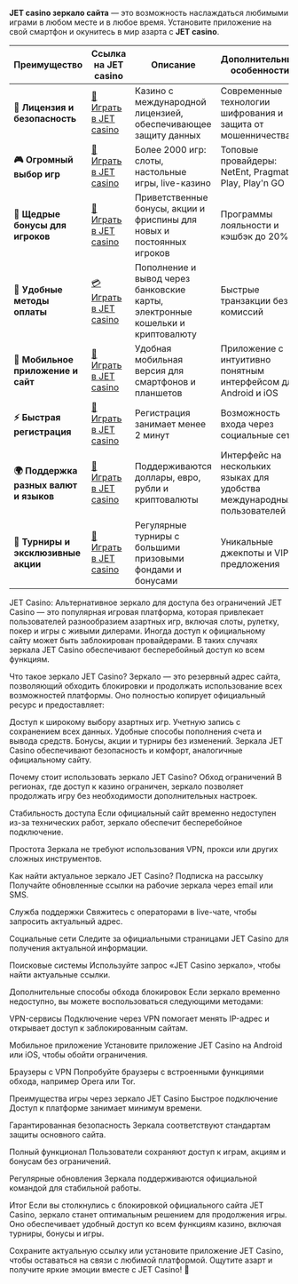 **JET casino зеркало сайта** — это возможность наслаждаться любимыми играми в любом месте и в любое время. Установите приложение на свой смартфон и окунитесь в мир азарта с **JET casino**.

| **Преимущество**                      | **Ссылка на JET casino**                    | **Описание**                                       | **Дополнительные особенности**                     |
|----------------------------------------|--------------------------------------------|--------------------------------------------------|--------------------------------------------------|
| **🎰 Лицензия и безопасность**         | [💎 Играть в JET casino](https://jetb-intsemed2.com/c89e189da) | Казино с международной лицензией, обеспечивающее защиту данных | Современные технологии шифрования и защита от мошенничества |
| **🎮 Огромный выбор игр**              | [🎉 Играть в JET casino](https://jetb-intsemed2.com/c89e189da) | Более 2000 игр: слоты, настольные игры, live-казино | Топовые провайдеры: NetEnt, Pragmatic Play, Play'n GO |
| **🎁 Щедрые бонусы для игроков**       | [🎯 Играть в JET casino](https://jetb-intsemed2.com/c89e189da) | Приветственные бонусы, акции и фриспины для новых и постоянных игроков | Программы лояльности и кэшбэк до 20% |
| **💸 Удобные методы оплаты**           | [💳 Играть в JET casino](https://jetb-intsemed2.com/c89e189da) | Пополнение и вывод через банковские карты, электронные кошельки и криптовалюту | Быстрые транзакции без комиссий |
| **📱 Мобильное приложение и сайт**     | [🚀 Играть в JET casino](https://jetb-intsemed2.com/c89e189da) | Удобная мобильная версия для смартфонов и планшетов | Приложение с интуитивно понятным интерфейсом для Android и iOS |
| **⚡ Быстрая регистрация**             | [🔑 Играть в JET casino](https://jetb-intsemed2.com/c89e189da) | Регистрация занимает менее 2 минут | Возможность входа через социальные сети |
| **🌍 Поддержка разных валют и языков** | [💸 Играть в JET casino](https://jetb-intsemed2.com/c89e189da) | Поддерживаются доллары, евро, рубли и криптовалюты | Интерфейс на нескольких языках для удобства международных пользователей |
| **🏅 Турниры и эксклюзивные акции**    | [🎲 Играть в JET casino](https://jetb-intsemed2.com/c89e189da) | Регулярные турниры с большими призовыми фондами и бонусами | Уникальные джекпоты и VIP-предложения |



JET Casino: Альтернативное зеркало для доступа без ограничений
JET Casino — это популярная игровая платформа, которая привлекает пользователей разнообразием азартных игр, включая слоты, рулетку, покер и игры с живыми дилерами. Иногда доступ к официальному сайту может быть заблокирован провайдерами. В таких случаях зеркала JET Casino обеспечивают бесперебойный доступ ко всем функциям.

Что такое зеркало JET Casino?
Зеркало — это резервный адрес сайта, позволяющий обходить блокировки и продолжать использование всех возможностей платформы. Оно полностью копирует официальный ресурс и предоставляет:

Доступ к широкому выбору азартных игр.
Учетную запись с сохранением всех данных.
Удобные способы пополнения счета и вывода средств.
Бонусы, акции и турниры без изменений.
Зеркала JET Casino обеспечивают безопасность и комфорт, аналогичные официальному сайту.

Почему стоит использовать зеркало JET Casino?
Обход ограничений
В регионах, где доступ к казино ограничен, зеркало позволяет продолжать игру без необходимости дополнительных настроек.

Стабильность доступа
Если официальный сайт временно недоступен из-за технических работ, зеркало обеспечит бесперебойное подключение.

Простота
Зеркала не требуют использования VPN, прокси или других сложных инструментов.

Как найти актуальное зеркало JET Casino?
Подписка на рассылку
Получайте обновленные ссылки на рабочие зеркала через email или SMS.

Служба поддержки
Свяжитесь с операторами в live-чате, чтобы запросить актуальный адрес.

Социальные сети
Следите за официальными страницами JET Casino для получения актуальной информации.

Поисковые системы
Используйте запрос «JET Casino зеркало», чтобы найти актуальные ссылки.

Дополнительные способы обхода блокировок
Если зеркало временно недоступно, вы можете воспользоваться следующими методами:

VPN-сервисы
Подключение через VPN помогает менять IP-адрес и открывает доступ к заблокированным сайтам.

Мобильное приложение
Установите приложение JET Casino на Android или iOS, чтобы обойти ограничения.

Браузеры с VPN
Попробуйте браузеры с встроенными функциями обхода, например Opera или Tor.

Преимущества игры через зеркало JET Casino
Быстрое подключение
Доступ к платформе занимает минимум времени.

Гарантированная безопасность
Зеркала соответствуют стандартам защиты основного сайта.

Полный функционал
Пользователи сохраняют доступ к играм, акциям и бонусам без ограничений.

Регулярные обновления
Зеркала поддерживаются официальной командой для стабильной работы.

Итог
Если вы столкнулись с блокировкой официального сайта JET Casino, зеркало станет оптимальным решением для продолжения игры. Оно обеспечивает удобный доступ ко всем функциям казино, включая турниры, бонусы и игры.

Сохраните актуальную ссылку или установите приложение JET Casino, чтобы оставаться на связи с любимой платформой. Ощутите азарт и получите яркие эмоции вместе с JET Casino! 🎰
